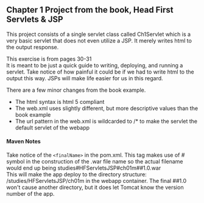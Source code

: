 <h2>Chapter 1 Project from the book, Head First Servlets &amp; JSP</h2>

<p>This project consists of a single servlet class called Ch1Servlet which is a very basic servlet that does not 
even utilize a JSP. It merely writes html to the output response.
</p>

<p>This exercise is from pages 30-31</br>
It is meant to be just a quick guide to writing, deploying, and running a servlet. Take notice of how painful it could be 
if we had to write html to the output this way. JSPs will make life easier for us in this regard.
</p>

<p>There are a few minor changes from the book example.
<ul>
	<li>The html syntax is html 5 compliant</li>
	<li>The web.xml uses slightly different, but more descriptive values than the book example</li>
	<li>The url pattern in the web.xml is wildcarded to /* to make the servlet the default servlet of the webapp</li>
</ul>
</p>

<h4>Maven Notes</h4>
<p>
Take notice of the <code>&lt;finalName&gt;</code> in the pom.xml.  This tag makes use of # symbol in the 
construction of the .war file name so the actual filename would end up being studies#HFServletsJSP#ch01m##1.0.war</br>
This will make the app deploy to the directory structure:  /studies/HFServletsJSP/ch01m in the webapp 
container. The final ##1.0 won't cause another directory, but it does let Tomcat know the version number of the app.
</p>